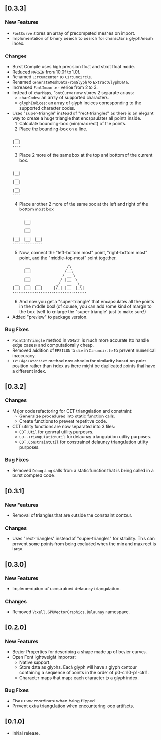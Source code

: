 ## [0.3.3]

### New Features

- `FontCurve` stores an array of precomputed meshes on import.
- Implementation of binary search to search for character's glyph/mesh index.

### Changes

- Burst Compile uses high precision float and strict float mode.
- Reduced `MARGIN` from 10.0f to 1.0f.
- Renamed `Circumcenter` to `Circumcircle`.
- Renamed `GenerateMeshDataFromGlyph` to `ExtractGlyphData`.
- Increased `FontImporter` verion from 2 to 3.
- Instead of `charMaps`, `FontCurve` now stores 2 separate arrays:
  - `charCodes`: an array of supported characters.
  - `glyphIndices`: an array of glyph indices corresponding to the supported character codes.
- Uses "super-triangle" instead of "rect-triangles" as there is an elegant way to create a huge triangle that encapsulates all points inside.
  1. Calculate bounding-box (min/max rect) of the points.
  2. Place the bounding-box on a line.
   ```
    __
   |__|
   ----
   ```
  3. Place 2 more of the same box at the top and bottom of the current box.
   ```
    __
   |__|
    __
   |__|
    __
   |__|
   ----
   ```
  4. Place another 2 more of the same box at the left and right of the bottom most box.
   ```
         __
        |__|
         __
        |__|
    __   __   __
   |__| |__| |__|
   --------------
   ```
  5. Now, connect the "left-bottom most" point, "right-bottom most" point, and the "middle-top-most" point together.
   ```
         __                 /\      
        |__|               /__\     
         __               / __ \    
        |__|             / |__| \   
    __   __   __       _/   __   \_ 
   |__| |__| |__|     |/_| |__| |_\|
   ----------------------------------
   ```
  6. And now you get a "super-triangle" that encapsulates all the points in the middle box! (of course, you can add some kind of margin to the box itself to enlarge the "super-triangle" just to make sure!)
- Added "preview" to package version.

### Bug Fixes

- `PointInTriangle` method in `VGMath` is much more accurate (to handle edge cases) and computationally cheap.
- Removed addition of `EPSILON` to `div` in `Cirumcircle` to prevent numerical inaccuracy.
- `TriEdgeIntersect` method now checks for similarity based on point position rather than index as there might be duplicated points that have a different index.

## [0.3.2]

### Changes

- Major code refactoring for CDT triangulation and constraint:
  - Generalize procedures into static function calls.
  - Create functions to prevent repetitive code.
- CDT utility functions are now separated into 3 files:
  - `CDT.Util` for general utility purposes.
  - `CDT.TriangulationUtil` for delaunay triangulation utility purposes.
  - `CDT.ConstraintUtil` for constrained delaunay triangulation utility purposes.

### Bug Fixes

- Removed `Debug.Log` calls from a static function that is being called in a burst compiled code.

## [0.3.1]

### New Features

- Removal of triangles that are outside the constraint contour.

### Changes

- Uses "rect-triangles" instead of "super-triangles" for stability. This can prevent some points from being excluded when the min and max rect is large.

## [0.3.0]

### New Features

- Implementation of constrained delaunay triangulation.

### Changes

- Removed `Voxell.GPUVectorGraphics.Delaunay` namespace.

## [0.2.0]

### New Features

- Bezier Properties for describing a shape made up of bezier curves.
- Open Font lightweight importer:
  - Native support.
  - Store data as glyphs. Each glyph will have a glyph contour containing a sequence of points in the order of p0-ctrl0-p1-ctrl1.
  - Character maps that maps each character to a glyph index.

### Bug Fixes

- Fixes uvw coordinate when being flipped.
- Prevent extra triangulation when encountering loop artifacts.

## [0.1.0]

- Initial release.